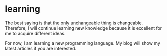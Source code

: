 # learning

The best saying is that the only unchangeable thing is changeable. Therefore, I will continue learning new knowledge because it is excellent for me to acquire different ideas.

For now, I am learning a new programming language. My blog will show my latest articles if you are interested.
